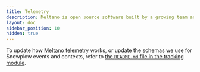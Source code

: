 ```yaml
---
title: Telemetry
description: Meltano is open source software built by a growing team and a community of contributors.
layout: doc
sidebar_position: 10
hidden: true
---
```


To update how [Meltano telemetry](/reference/settings#send_anonymous_usage_stats) works, or update the schemas we use for Snowplow events and contexts, refer to [the `README.md` file in the tracking module](https://github.com/meltano/meltano/blob/main/src/meltano/core/tracking/README.md).
